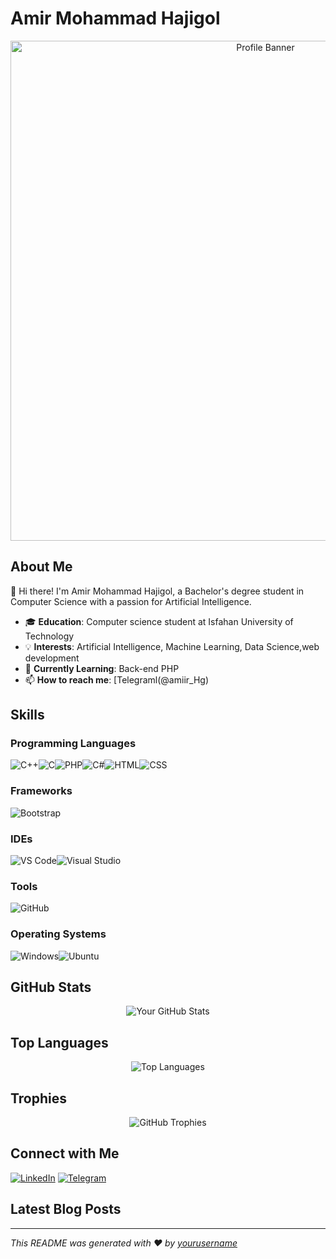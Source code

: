 # Amir Mohammad Hajigol

<div align="center">
  <img src="https://your-image-link-here" alt="Profile Banner" width="800">
</div>

## About Me

👋 Hi there! I'm Amir Mohammad Hajigol, a Bachelor's degree student in Computer Science with a passion for Artificial Intelligence.

- 🎓 **Education**: Computer science student at Isfahan University of Technology
- 💡 **Interests**: Artificial Intelligence, Machine Learning, Data Science,web development
- 🌱 **Currently Learning**: Back-end PHP
- 📫 **How to reach me**: [Telegraml(@amiir_Hg)

## Skills

### Programming Languages

<div style="display: flex; flex-wrap: wrap;">
  <img src="https://img.shields.io/badge/C%2B%2B-00599C?style=for-the-badge&logo=c%2B%2B&logoColor=white" alt="C++">
  <img src="https://img.shields.io/badge/C-00599C?style=for-the-badge&logo=c&logoColor=white" alt="C">
  <img src="https://img.shields.io/badge/PHP-777BB4?style=for-the-badge&logo=php&logoColor=white" alt="PHP">
  <img src="https://img.shields.io/badge/C%23-239120?style=for-the-badge&logo=c-sharp&logoColor=white" alt="C#">
  <img src="https://img.shields.io/badge/HTML-E34F26?style=for-the-badge&logo=html5&logoColor=white" alt="HTML">
  <img src="https://img.shields.io/badge/CSS-1572B6?style=for-the-badge&logo=css3&logoColor=white" alt="CSS">
</div>

### Frameworks

<div style="display: flex; flex-wrap: wrap;">
  <img src="https://img.shields.io/badge/Bootstrap-563D7C?style=for-the-badge&logo=bootstrap&logoColor=white" alt="Bootstrap">
</div>

### IDEs

<div style="display: flex; flex-wrap: wrap;">
  <img src="https://img.shields.io/badge/VS%20Code-007ACC?style=for-the-badge&logo=visual-studio-code&logoColor=white" alt="VS Code">
  <img src="https://img.shields.io/badge/Visual%20Studio-5C2D91?style=for-the-badge&logo=visual-studio&logoColor=white" alt="Visual Studio">
</div>

### Tools

<div style="display: flex; flex-wrap: wrap;">
  <img src="https://img.shields.io/badge/GitHub-181717?style=for-the-badge&logo=github&logoColor=white" alt="GitHub">
</div>

### Operating Systems

<div style="display: flex; flex-wrap: wrap;">
  <img src="https://img.shields.io/badge/Windows-0078D6?style=for-the-badge&logo=windows&logoColor=white" alt="Windows">
  <img src="https://img.shields.io/badge/Ubuntu-E95420?style=for-the-badge&logo=ubuntu&logoColor=white" alt="Ubuntu">
</div>

## GitHub Stats

<div align="center">
  <img src="https://github-readme-stats.vercel.app/api?username=Amir1382Hg&show_icons=true&theme=radical" alt="Your GitHub Stats">
</div>

## Top Languages

<div align="center">
  <img src="https://github-readme-stats.vercel.app/api/top-langs/?username=Amir1382Hg&layout=compact&theme=radical" alt="Top Languages">
</div>

## Trophies

<div align="center">
  <img src="https://github-profile-trophy.vercel.app/?username=Amir1382Hg&theme=radical" alt="GitHub Trophies">
</div>

## Connect with Me

[![LinkedIn](https://img.shields.io/badge/LinkedIn-blue?style=for-the-badge&logo=linkedin&logoColor=white)](https://www.linkedin.com/in/your-profile)
[![Telegram](https://img.shields.io/badge/Telegram-2CA5E0?style=for-the-badge&logo=telegram&logoColor=white)](https://t.me/amiir_Hg)

## Latest Blog Posts

<!-- BLOG-POST-LIST:START -->
<!-- BLOG-POST-LIST:END -->

---

*This README was generated with ❤️ by [yourusername](https://github.com/Amir1382Hg)*
